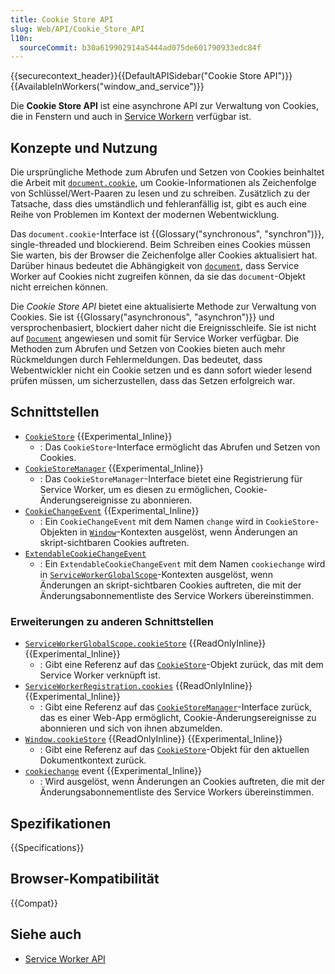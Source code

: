 ```yaml
---
title: Cookie Store API
slug: Web/API/Cookie_Store_API
l10n:
  sourceCommit: b30a619902914a5444ad075de601790933edc84f
---
```


{{securecontext_header}}{{DefaultAPISidebar("Cookie Store API")}}{{AvailableInWorkers("window_and_service")}}

Die **Cookie Store API** ist eine asynchrone API zur Verwaltung von Cookies, die in Fenstern und auch in [Service Workern](/de/docs/Web/API/Service_Worker_API) verfügbar ist.

## Konzepte und Nutzung

Die ursprüngliche Methode zum Abrufen und Setzen von Cookies beinhaltet die Arbeit mit [`document.cookie`](/de/docs/Web/API/Document/cookie), um Cookie-Informationen als Zeichenfolge von Schlüssel/Wert-Paaren zu lesen und zu schreiben. Zusätzlich zu der Tatsache, dass dies umständlich und fehleranfällig ist, gibt es auch eine Reihe von Problemen im Kontext der modernen Webentwicklung.

Das `document.cookie`-Interface ist {{Glossary("synchronous", "synchron")}}, single-threaded und blockierend. Beim Schreiben eines Cookies müssen Sie warten, bis der Browser die Zeichenfolge aller Cookies aktualisiert hat. Darüber hinaus bedeutet die Abhängigkeit von [`document`](/de/docs/Web/API/Document), dass Service Worker auf Cookies nicht zugreifen können, da sie das `document`-Objekt nicht erreichen können.

Die _Cookie Store API_ bietet eine aktualisierte Methode zur Verwaltung von Cookies. Sie ist {{Glossary("asynchronous", "asynchron")}} und versprochenbasiert, blockiert daher nicht die Ereignisschleife. Sie ist nicht auf [`Document`](/de/docs/Web/API/Document) angewiesen und somit für Service Worker verfügbar. Die Methoden zum Abrufen und Setzen von Cookies bieten auch mehr Rückmeldungen durch Fehlermeldungen. Das bedeutet, dass Webentwickler nicht ein Cookie setzen und es dann sofort wieder lesend prüfen müssen, um sicherzustellen, dass das Setzen erfolgreich war.

## Schnittstellen

- [`CookieStore`](/de/docs/Web/API/CookieStore) {{Experimental_Inline}}
  - : Das `CookieStore`-Interface ermöglicht das Abrufen und Setzen von Cookies.
- [`CookieStoreManager`](/de/docs/Web/API/CookieStoreManager) {{Experimental_Inline}}
  - : Das `CookieStoreManager`-Interface bietet eine Registrierung für Service Worker, um es diesen zu ermöglichen, Cookie-Änderungsereignisse zu abonnieren.
- [`CookieChangeEvent`](/de/docs/Web/API/CookieChangeEvent) {{Experimental_Inline}}
  - : Ein `CookieChangeEvent` mit dem Namen `change` wird in `CookieStore`-Objekten in [`Window`](/de/docs/Web/API/Window)-Kontexten ausgelöst, wenn Änderungen an skript-sichtbaren Cookies auftreten.
- [`ExtendableCookieChangeEvent`](/de/docs/Web/API/ExtendableCookieChangeEvent)
  - : Ein `ExtendableCookieChangeEvent` mit dem Namen `cookiechange` wird in [`ServiceWorkerGlobalScope`](/de/docs/Web/API/ServiceWorkerGlobalScope)-Kontexten ausgelöst, wenn Änderungen an skript-sichtbaren Cookies auftreten, die mit der Änderungsabonnementliste des Service Workers übereinstimmen.

### Erweiterungen zu anderen Schnittstellen

- [`ServiceWorkerGlobalScope.cookieStore`](/de/docs/Web/API/ServiceWorkerGlobalScope/cookieStore) {{ReadOnlyInline}} {{Experimental_Inline}}
  - : Gibt eine Referenz auf das [`CookieStore`](/de/docs/Web/API/CookieStore)-Objekt zurück, das mit dem Service Worker verknüpft ist.
- [`ServiceWorkerRegistration.cookies`](/de/docs/Web/API/ServiceWorkerRegistration/cookies) {{ReadOnlyInline}} {{Experimental_Inline}}
  - : Gibt eine Referenz auf das [`CookieStoreManager`](/de/docs/Web/API/CookieStoreManager)-Interface zurück, das es einer Web-App ermöglicht, Cookie-Änderungsereignisse zu abonnieren und sich von ihnen abzumelden.
- [`Window.cookieStore`](/de/docs/Web/API/Window/cookieStore) {{ReadOnlyInline}} {{Experimental_Inline}}
  - : Gibt eine Referenz auf das [`CookieStore`](/de/docs/Web/API/CookieStore)-Objekt für den aktuellen Dokumentkontext zurück.
- [`cookiechange`](/de/docs/Web/API/ServiceWorkerGlobalScope/cookiechange_event) event {{Experimental_Inline}}
  - : Wird ausgelöst, wenn Änderungen an Cookies auftreten, die mit der Änderungsabonnementliste des Service Workers übereinstimmen.

## Spezifikationen

{{Specifications}}

## Browser-Kompatibilität

{{Compat}}

## Siehe auch

- [Service Worker API](/de/docs/Web/API/Service_Worker_API)
